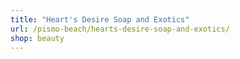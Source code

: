 ```yaml
---
title: "Heart's Desire Soap and Exotics"
url: /pismo-beach/hearts-desire-soap-and-exotics/
shop: beauty
---
```

